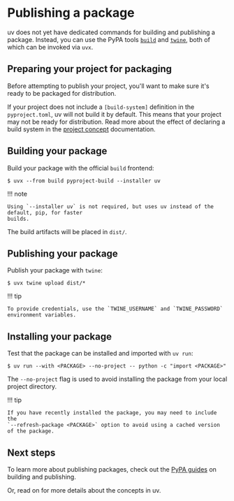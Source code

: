 # Publishing a package

uv does not yet have dedicated commands for building and publishing a package. Instead, you can use
the PyPA tools [`build`](https://github.com/pypa/build) and
[`twine`](https://github.com/pypa/twine), both of which can be invoked via `uvx`.

## Preparing your project for packaging

Before attempting to publish your project, you'll want to make sure it's ready to be packaged for
distribution.

If your project does not include a `[build-system]` definition in the `pyproject.toml`, uv will not
build it by default. This means that your project may not be ready for distribution. Read more about
the effect of declaring a build system in the
[project concept](../concepts/projects.md#build-systems) documentation.

## Building your package

Build your package with the official `build` frontend:

```console
$ uvx --from build pyproject-build --installer uv
```

!!! note

    Using `--installer uv` is not required, but uses uv instead of the default, pip, for faster
    builds.

The build artifacts will be placed in `dist/`.

## Publishing your package

Publish your package with `twine`:

```console
$ uvx twine upload dist/*
```

!!! tip

    To provide credentials, use the `TWINE_USERNAME` and `TWINE_PASSWORD` environment variables.

## Installing your package

Test that the package can be installed and imported with `uv run`:

```console
$ uv run --with <PACKAGE> --no-project -- python -c "import <PACKAGE>"
```

The `--no-project` flag is used to avoid installing the package from your local project directory.

!!! tip

    If you have recently installed the package, you may need to include the
    `--refresh-package <PACKAGE>` option to avoid using a cached version of the package.

## Next steps

To learn more about publishing packages, check out the
[PyPA guides](https://packaging.python.org/en/latest/guides/section-build-and-publish/) on building
and publishing.

Or, read on for more details about the concepts in uv.
